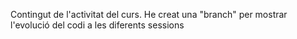 Contingut de l'activitat del curs.
He creat una "branch" per mostrar l'evolució del codi a les diferents sessions
